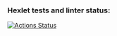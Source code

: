 ### Hexlet tests and linter status:
[![Actions Status](https://github.com/gayaleeva/qa-engineer-project-85/workflows/hexlet-check/badge.svg)](https://github.com/gayaleeva/qa-engineer-project-85/actions)